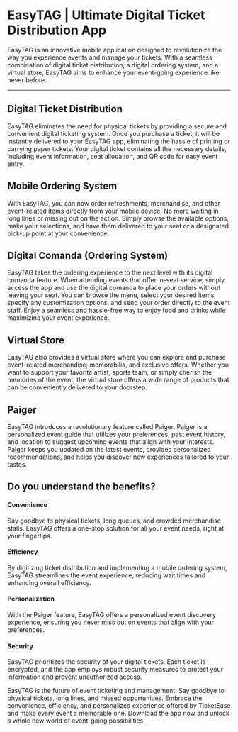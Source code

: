 # EasyTAG | Ultimate Digital Ticket Distribution App
EasyTAG is an innovative mobile application designed to revolutionize the way you experience events and manage your tickets. With a seamless combination of digital ticket distribution, a digital ordering system, and a virtual store, EasyTAG aims to enhance your event-going experience like never before.

--------------

## Digital Ticket Distribution
EasyTAG eliminates the need for physical tickets by providing a secure and convenient digital ticketing system. Once you purchase a ticket, it will be instantly delivered to your EasyTAG app, eliminating the hassle of printing or carrying paper tickets. Your digital ticket contains all the necessary details, including event information, seat allocation, and QR code for easy event entry.

## Mobile Ordering System
With EasyTAG, you can now order refreshments, merchandise, and other event-related items directly from your mobile device. No more waiting in long lines or missing out on the action. Simply browse the available options, make your selections, and have them delivered to your seat or a designated pick-up point at your convenience.

## Digital Comanda (Ordering System)
EasyTAG takes the ordering experience to the next level with its digital comanda feature. When attending events that offer in-seat service, simply access the app and use the digital comanda to place your orders without leaving your seat. You can browse the menu, select your desired items, specify any customization options, and send your order directly to the event staff. Enjoy a seamless and hassle-free way to enjoy food and drinks while maximizing your event experience.

## Virtual Store
EasyTAG also provides a virtual store where you can explore and purchase event-related merchandise, memorabilia, and exclusive offers. Whether you want to support your favorite artist, sports team, or simply cherish the memories of the event, the virtual store offers a wide range of products that can be conveniently delivered to your doorstep.

## Paiger
EasyTAG introduces a revolutionary feature called Paiger. Paiger is a personalized event guide that utilizes your preferences, past event history, and location to suggest upcoming events that align with your interests. Paiger keeps you updated on the latest events, provides personalized recommendations, and helps you discover new experiences tailored to your tastes.

## Do you understand the benefits?

#### Convenience
Say goodbye to physical tickets, long queues, and crowded merchandise stalls. EasyTAG offers a one-stop solution for all your event needs, right at your fingertips.

#### Efficiency
By digitizing ticket distribution and implementing a mobile ordering system, EasyTAG streamlines the event experience, reducing wait times and enhancing overall efficiency.

#### Personalization
With the Paiger feature, EasyTAG offers a personalized event discovery experience, ensuring you never miss out on events that align with your preferences.

#### Security
EasyTAG prioritizes the security of your digital tickets. Each ticket is encrypted, and the app employs robust security measures to protect your information and prevent unauthorized access.

EasyTAG is the future of event ticketing and management. Say goodbye to physical tickets, long lines, and missed opportunities. Embrace the convenience, efficiency, and personalized experience offered by TicketEase and make every event a memorable one. Download the app now and unlock a whole new world of event-going possibilities.
